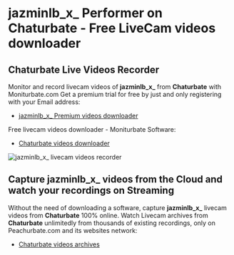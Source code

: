 # jazminlb_x_ Performer on Chaturbate - Free LiveCam videos downloader

## Chaturbate Live Videos Recorder

Monitor and record livecam videos of **jazminlb_x_** from **Chaturbate** with Moniturbate.com
Get a premium trial for free by just and only registering with your Email address:
* [jazminlb_x_ Premium videos downloader](https://moniturbate.com/request-demo-licence-key.html)

Free livecam videos downloader - Moniturbate Software:
* [Chaturbate videos downloader](https://moniturbate.com/moniturbate-download-software.html)

![jazminlb_x_ livecam videos recorder](https://peachurnet.com/templates/moniturbate-software.png)


## Capture jazminlb_x_ videos from the Cloud and watch your recordings on Streaming

Without the need of downloading a software, capture **jazminlb_x_** livecam videos from **Chaturbate** 100% online.
Watch Livecam archives from **Chaturbate** unlimitedly from thousands of existing recordings, only on Peachurbate.com and its websites network:
* [Chaturbate videos archives](https://peachurnet.com/)